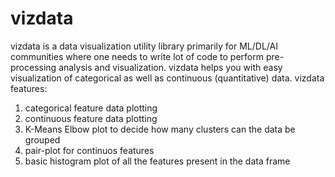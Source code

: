 # vizdata
vizdata is a data visualization utility library primarily for ML/DL/AI communities where one needs to write lot of code to perform pre-processing analysis and visualization.
vizdata helps you with easy visualization of categorical as well as continuous (quantitative) data. 
vizdata features:
  1) categorical feature data plotting
  2) continuous feature data plotting
  3) K-Means Elbow plot to decide how many clusters can the data be grouped
  4) pair-plot for continuos features
  5) basic histogram plot of all the features present in the data frame
